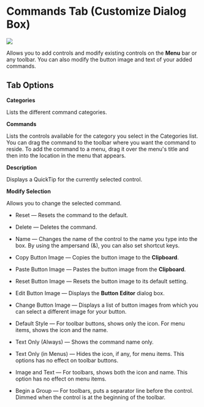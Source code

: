 
# Commands Tab (Customize Dialog Box)


![](../images/cmdtab_ZA01201587.gif)



Allows you to add controls and modify existing controls on the  **Menu** bar or any toolbar. You can also modify the button image and text of your added commands.

## Tab Options

 **Categories**

Lists the different command categories.

 **Commands**

Lists the controls available for the category you select in the Categories list. You can drag the command to the toolbar where you want the command to reside. To add the command to a menu, drag it over the menu's title and then into the location in the menu that appears.

 **Description**

Displays a QuickTip for the currently selected control.

 **Modify Selection**

Allows you to change the selected command.




- Reset — Resets the command to the default.
    
- Delete — Deletes the command.
    
- Name — Changes the name of the control to the name you type into the box. By using the ampersand (&amp;), you can also set shortcut keys.
    
- Copy Button Image — Copies the button image to the  **Clipboard**.
    
- Paste Button Image — Pastes the button image from the  **Clipboard**.
    
- Reset Button Image — Resets the button image to its default setting.
    
- Edit Button Image — Displays the  **Button** **Editor** dialog box.
    
- Change Button Image — Displays a list of button images from which you can select a different image for your button.
    
- Default Style — For toolbar buttons, shows only the icon. For menu items, shows the icon and the name.
    
- Text Only (Always) — Shows the command name only.
    
- Text Only (in Menus) — Hides the icon, if any, for menu items. This options has no effect on toolbar buttons.
    
- Image and Text — For toolbars, shows both the icon and name. This option has no effect on menu items.
    
- Begin a Group — For toolbars, puts a separator line before the control. Dimmed when the control is at the beginning of the toolbar.
    


